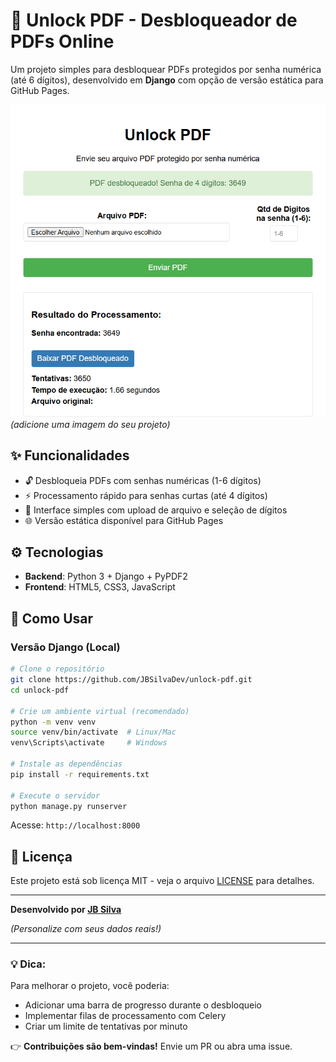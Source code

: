 # 📄 Unlock PDF - Desbloqueador de PDFs Online  

Um projeto simples para desbloquear PDFs protegidos por senha numérica (até 6 dígitos), desenvolvido em **Django** com opção de versão estática para GitHub Pages.  

![Screenshot da Interface](image.png) *(adicione uma imagem do seu projeto)*  

## ✨ Funcionalidades  

- 🔓 Desbloqueia PDFs com senhas numéricas (1-6 dígitos)  
- ⚡ Processamento rápido para senhas curtas (até 4 dígitos)  
- 📁 Interface simples com upload de arquivo e seleção de dígitos  
- 🌐 Versão estática disponível para GitHub Pages  

## ⚙️ Tecnologias  

- **Backend**: Python 3 + Django + PyPDF2  
- **Frontend**: HTML5, CSS3, JavaScript  

## 🚀 Como Usar  

### Versão Django (Local)  
```bash
# Clone o repositório
git clone https://github.com/JBSilvaDev/unlock-pdf.git
cd unlock-pdf

# Crie um ambiente virtual (recomendado)
python -m venv venv
source venv/bin/activate  # Linux/Mac
venv\Scripts\activate     # Windows

# Instale as dependências
pip install -r requirements.txt

# Execute o servidor
python manage.py runserver
```
Acesse: `http://localhost:8000`  


## 📝 Licença  
Este projeto está sob licença MIT - veja o arquivo [LICENSE](LICENSE) para detalhes.  

--- 

**Desenvolvido por [JB Silva](https://github.com/JBSilvaDev)**

*(Personalize com seus dados reais!)*  

--- 

### 💡 Dica:  
Para melhorar o projeto, você poderia:  
- Adicionar uma barra de progresso durante o desbloqueio  
- Implementar filas de processamento com Celery  
- Criar um limite de tentativas por minuto  

👉 **Contribuições são bem-vindas!** Envie um PR ou abra uma issue.